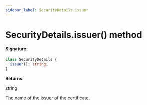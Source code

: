 ```yaml
---
sidebar_label: SecurityDetails.issuer
---
```


# SecurityDetails.issuer() method

#### Signature:

```typescript
class SecurityDetails {
  issuer(): string;
}
```

**Returns:**

string

The name of the issuer of the certificate.
